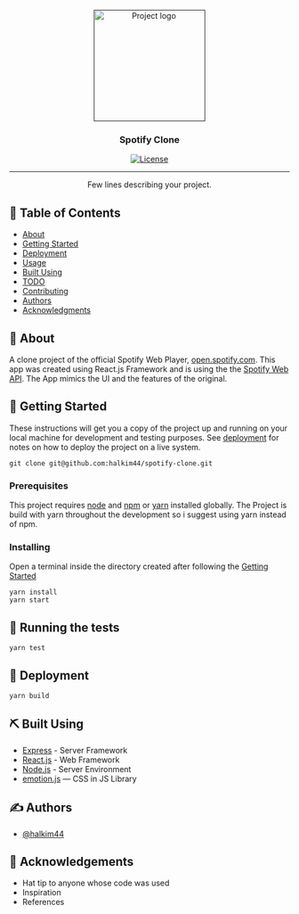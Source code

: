 <p align="center">
  <a href="" rel="noopener">
 <img width=200px height=200px src="" alt="Project logo"></a>
</p>

<h3 align="center">Spotify Clone</h3>

<div align="center">

[![License](https://img.shields.io/badge/license-MIT-blue.svg)](/LICENSE)

</div>

---

<p align="center"> Few lines describing your project.
    <br> 
</p>

## 📝 Table of Contents

- [About](#about)
- [Getting Started](#getting_started)
- [Deployment](#deployment)
- [Usage](#usage)
- [Built Using](#built_using)
- [TODO](../TODO.md)
- [Contributing](../CONTRIBUTING.md)
- [Authors](#authors)
- [Acknowledgments](#acknowledgement)

## 🧐 About <a name = "about"></a>

A clone project of the official Spotify Web Player, [open.spotify.com](https://open.spotify.com/). This app was created using React.js Framework and is using the the [Spotify Web API](https://developer.spotify.com/documentation/web-api/). The App mimics the UI and the features of the original.

## 🏁 Getting Started <a name = "getting_started"></a>

These instructions will get you a copy of the project up and running on your local machine for development and testing purposes. See [deployment](#deployment) for notes on how to deploy the project on a live system.

```
git clone git@github.com:halkim44/spotify-clone.git
```

### Prerequisites

This project requires [node](https://nodejs.org/) and [npm](https://www.npmjs.com/) or [yarn](https://yarnpkg.com/) installed globally. The Project is build with yarn throughout the development so i suggest using yarn instead of npm.

### Installing

Open a terminal inside the directory created after following the [Getting Started](#getting_started)

```
yarn install
yarn start

```

## 🔧 Running the tests <a name = "tests"></a>

```
yarn test
```

## 🚀 Deployment <a name = "deployment"></a>

```
yarn build
```

## ⛏️ Built Using <a name = "built_using"></a>

- [Express](https://expressjs.com/) - Server Framework
- [React.js](https://reactjs.org/) - Web Framework
- [Node.js](https://nodejs.org/en/) - Server Environment
- [emotion.js](https://github.com/emotion-js/emotion) ― CSS in JS Library

## ✍️ Authors <a name = "authors"></a>

- [@halkim44](https://github.com/halkim44)

## 🎉 Acknowledgements <a name = "acknowledgement"></a>

- Hat tip to anyone whose code was used
- Inspiration
- References

